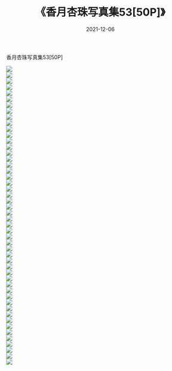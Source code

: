 ﻿---
layout: post
title:  《香月杏珠写真集53[50P]》
date:   2021-12-06
img: http://pic.660000.xyz/1:/性感/2021/香月杏珠写真集53[50P]/000.jpg
categories: [美女, 清纯, 唯美]
---

香月杏珠写真集53[50P]

  ![](http://pic.660000.xyz/1:/性感/2021/香月杏珠写真集53[50P]/001.jpg) <br> ![](http://pic.660000.xyz/1:/性感/2021/香月杏珠写真集53[50P]/002.jpg) <br> ![](http://pic.660000.xyz/1:/性感/2021/香月杏珠写真集53[50P]/003.jpg) <br> ![](http://pic.660000.xyz/1:/性感/2021/香月杏珠写真集53[50P]/004.jpg) <br> ![](http://pic.660000.xyz/1:/性感/2021/香月杏珠写真集53[50P]/005.jpg) <br> ![](http://pic.660000.xyz/1:/性感/2021/香月杏珠写真集53[50P]/006.jpg) <br> ![](http://pic.660000.xyz/1:/性感/2021/香月杏珠写真集53[50P]/007.jpg) <br> ![](http://pic.660000.xyz/1:/性感/2021/香月杏珠写真集53[50P]/008.jpg) <br> ![](http://pic.660000.xyz/1:/性感/2021/香月杏珠写真集53[50P]/009.jpg) <br> ![](http://pic.660000.xyz/1:/性感/2021/香月杏珠写真集53[50P]/010.jpg) <br> ![](http://pic.660000.xyz/1:/性感/2021/香月杏珠写真集53[50P]/011.jpg) <br> ![](http://pic.660000.xyz/1:/性感/2021/香月杏珠写真集53[50P]/012.jpg) <br> ![](http://pic.660000.xyz/1:/性感/2021/香月杏珠写真集53[50P]/013.jpg) <br> ![](http://pic.660000.xyz/1:/性感/2021/香月杏珠写真集53[50P]/014.jpg) <br> ![](http://pic.660000.xyz/1:/性感/2021/香月杏珠写真集53[50P]/015.jpg) <br> ![](http://pic.660000.xyz/1:/性感/2021/香月杏珠写真集53[50P]/016.jpg) <br> ![](http://pic.660000.xyz/1:/性感/2021/香月杏珠写真集53[50P]/017.jpg) <br> ![](http://pic.660000.xyz/1:/性感/2021/香月杏珠写真集53[50P]/018.jpg) <br> ![](http://pic.660000.xyz/1:/性感/2021/香月杏珠写真集53[50P]/019.jpg) <br> ![](http://pic.660000.xyz/1:/性感/2021/香月杏珠写真集53[50P]/020.jpg) <br> ![](http://pic.660000.xyz/1:/性感/2021/香月杏珠写真集53[50P]/021.jpg) <br> ![](http://pic.660000.xyz/1:/性感/2021/香月杏珠写真集53[50P]/022.jpg) <br> ![](http://pic.660000.xyz/1:/性感/2021/香月杏珠写真集53[50P]/023.jpg) <br> ![](http://pic.660000.xyz/1:/性感/2021/香月杏珠写真集53[50P]/024.jpg) <br> ![](http://pic.660000.xyz/1:/性感/2021/香月杏珠写真集53[50P]/025.jpg) <br> ![](http://pic.660000.xyz/1:/性感/2021/香月杏珠写真集53[50P]/026.jpg) <br> ![](http://pic.660000.xyz/1:/性感/2021/香月杏珠写真集53[50P]/027.jpg) <br> ![](http://pic.660000.xyz/1:/性感/2021/香月杏珠写真集53[50P]/028.jpg) <br> ![](http://pic.660000.xyz/1:/性感/2021/香月杏珠写真集53[50P]/029.jpg) <br> ![](http://pic.660000.xyz/1:/性感/2021/香月杏珠写真集53[50P]/030.jpg) <br> ![](http://pic.660000.xyz/1:/性感/2021/香月杏珠写真集53[50P]/031.jpg) <br> ![](http://pic.660000.xyz/1:/性感/2021/香月杏珠写真集53[50P]/032.jpg) <br> ![](http://pic.660000.xyz/1:/性感/2021/香月杏珠写真集53[50P]/033.jpg) <br> ![](http://pic.660000.xyz/1:/性感/2021/香月杏珠写真集53[50P]/034.jpg) <br> ![](http://pic.660000.xyz/1:/性感/2021/香月杏珠写真集53[50P]/035.jpg) <br> ![](http://pic.660000.xyz/1:/性感/2021/香月杏珠写真集53[50P]/036.jpg) <br> ![](http://pic.660000.xyz/1:/性感/2021/香月杏珠写真集53[50P]/037.jpg) <br> ![](http://pic.660000.xyz/1:/性感/2021/香月杏珠写真集53[50P]/038.jpg) <br> ![](http://pic.660000.xyz/1:/性感/2021/香月杏珠写真集53[50P]/039.jpg) <br> ![](http://pic.660000.xyz/1:/性感/2021/香月杏珠写真集53[50P]/040.jpg) <br> ![](http://pic.660000.xyz/1:/性感/2021/香月杏珠写真集53[50P]/041.jpg) <br> ![](http://pic.660000.xyz/1:/性感/2021/香月杏珠写真集53[50P]/042.jpg) <br> ![](http://pic.660000.xyz/1:/性感/2021/香月杏珠写真集53[50P]/043.jpg) <br> ![](http://pic.660000.xyz/1:/性感/2021/香月杏珠写真集53[50P]/044.jpg) <br> ![](http://pic.660000.xyz/1:/性感/2021/香月杏珠写真集53[50P]/045.jpg) <br> ![](http://pic.660000.xyz/1:/性感/2021/香月杏珠写真集53[50P]/046.jpg) <br> ![](http://pic.660000.xyz/1:/性感/2021/香月杏珠写真集53[50P]/047.jpg) <br> ![](http://pic.660000.xyz/1:/性感/2021/香月杏珠写真集53[50P]/048.jpg) <br> ![](http://pic.660000.xyz/1:/性感/2021/香月杏珠写真集53[50P]/049.jpg) <br> ![](http://pic.660000.xyz/1:/性感/2021/香月杏珠写真集53[50P]/050.jpg) <br>